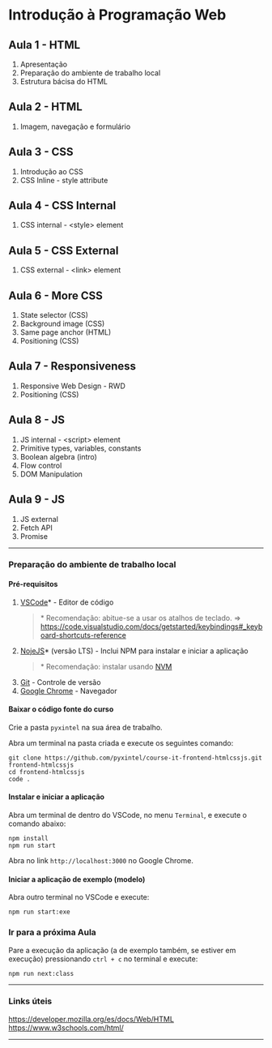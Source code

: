 # Introdução à Programação Web

## Aula 1 - HTML

1. Apresentação
2. Preparação do ambiente de trabalho local
3. Estrutura bácisa do HTML

## Aula 2 - HTML

1. Imagem, navegação e formulário

## Aula 3 - CSS

1. Introdução ao CSS
2. CSS Inline - style attribute
   
## Aula 4 - CSS Internal

1. CSS internal - <style\> element
   
## Aula 5 - CSS External

1. CSS external - <link\> element
   
## Aula 6 - More CSS

1. State selector (CSS)
2. Background image (CSS)
3. Same page anchor (HTML)
4. Positioning (CSS)
   
## Aula 7 - Responsiveness

1. Responsive Web Design - RWD
2. Positioning (CSS)

## Aula 8 - JS

1. JS internal - <script\> element
2. Primitive types, variables, constants
3. Boolean algebra (intro)
4. Flow control
5. DOM Manipulation

## Aula 9 - JS

1. JS external
2. Fetch API
3. Promise

---

### Preparação do ambiente de trabalho local

#### Pré-requisitos

1. [VSCode](https://code.visualstudio.com/)* - Editor de código
   > \* Recomendação: abitue-se a usar os atalhos de teclado.
   => https://code.visualstudio.com/docs/getstarted/keybindings#_keyboard-shortcuts-reference
2. [NojeJS](https://nodejs.org/es/)* (versão LTS) - Inclui NPM para instalar e iniciar a aplicação
   > \* Recomendação: instalar usando [NVM](https://github.com/nvm-sh/nvm)
3. [Git](https://git-scm.com/) - Controle de versão
4. [Google Chrome](https://www.google.com/intl/es/chrome/) - Navegador

#### Baixar o código fonte do curso

Crie a pasta `pyxintel` na sua área de trabalho.
   
Abra um terminal na pasta criada e execute os seguintes comando:

```shell
git clone https://github.com/pyxintel/course-it-frontend-htmlcssjs.git frontend-htmlcssjs
cd frontend-htmlcssjs
code .
```

#### Instalar e iniciar a aplicação

Abra um terminal de dentro do VSCode, no menu `Terminal`, e execute o comando abaixo:

```shell
npm install
npm run start
```
Abra no link `http://localhost:3000` no Google Chrome.

#### Iniciar a aplicação de exemplo (modelo)

Abra outro terminal no VSCode e execute:

```shell
npm run start:exe
```

### Ir para a próxima Aula

Pare a execução da aplicação (a de exemplo também, se estiver em execução) pressionando `ctrl + c` no terminal e execute:

```shell
npm run next:class
```

---

### Links úteis

https://developer.mozilla.org/es/docs/Web/HTML
https://www.w3schools.com/html/

---

